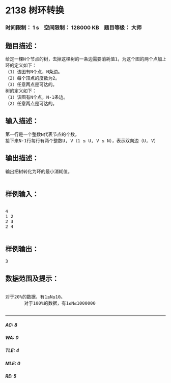 # 2138 树环转换   
### 时间限制： 1 s&nbsp;&nbsp;&nbsp;&nbsp;空间限制： 128000 KB&nbsp;&nbsp;&nbsp;&nbsp;题目等级： 大师  
## 题目描述：  

<pre>
给定一棵N个节点的树，去掉这棵树的一条边需要消耗值1，为这个图的两个点加上一条边也需要消耗值1。树的节点编号从1开始。在这个问题中，你需要使用最小的消耗值（加边和删边操作）将这棵树转化为环，不允许有重边。
环的定义如下：
（1）该图有N个点，N条边。
（2）每个顶点的度数为2。
（3）任意两点是可达的。
树的定义如下：
（1）该图有N个点，N-1条边。
（2）任意两点是可达的。
</pre>
  
  
## 输入描述：  

<pre>
第一行是一个整数N代表节点的个数。
接下来N-1行每行有两个整数U, V（1 ≤ U, V ≤ N），表示双向边（U, V）
</pre>
  
  
## 输出描述：  

<pre>
输出把树转化为环的最小消耗值。
 
</pre>
  
  
## 样例输入：  

<pre>

4
1 2
2 3
2 4

</pre>
  
  
## 样例输出：  

<pre>
3
</pre>
  
  
## 数据范围及提示：  

<pre>

对于20%的数据，有1≤N≤10。
       对于100%的数据，有1≤N≤1000000

</pre>
  
  
***  

##### AC: 8  
##### WA: 0  
##### TLE: 4  
##### MLE: 0  
##### RE: 5  
